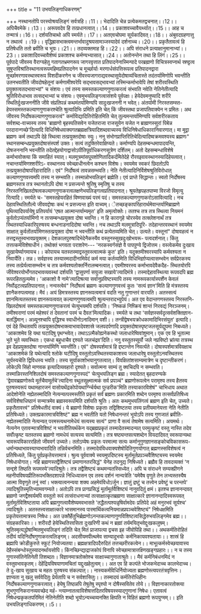 +++
title = "11 उभयलिङ्गाधिकरणम्"

+++
नस्थानतोपि परस्योश्रयलिङ्गं सर्वत्रहि।।11।। भेदादिति चेन्न प्रत्येकमतद्वचनात्।।12।। अपिचैवमेके।।13।। अरूपवदेव हि तत्प्रधानत्वात्।।14।। प्रकाशवच्चावैयर्थ्यात्।।15।। आह च तन्मात्रं।।16।। दर्शयतिचाथो अपि स्मर्यते।।17।। अतएवचोपमा सूर्यकादिवत्।।18।। अंबुवदग्रहणात्तु न तथात्वं ।।19।। वृद्धिह्रासभाक्त्वमन्तर्भावादुश्रयसामञ्जस्यादेवं दर्शनाच्च।।20।। प्रकृतैतावत्वं हि प्रतिषेधति ततो ब्रवीति च भूयः।।21।। तदव्यक्तमाह हि।।22।। अपि संराधने प्रत्याक्षानुमानाभ्यां।।23।। प्रकाशादिवच्चावैशेष्यं प्रकाशश्च कर्मण्यभ्यासात्।।24।। अतोनन्तेन तथा हि लिंगं।।25।। पूर्वपादे जीवस्य वैराग्यहेतु गतागतभ्रमणरूप जागरवृत्तात प्रतिपादनेनास्मिन्पादे परब्रह्मणो विचित्रस्वप्नार्थ स्रष्ट्टत्व सुषुप्तविश्रांतिस्थानत्वरूपमहिमप्रतिपादनेन च मूर्च्छार्याः मरणार्धसंपत्तिरूपत्व प्रतिपादनद्वारा मूर्च्छामरणावस्थास्वरूप विशदीकरणेन च जीवस्यजागराद्यवस्थासुयेदोषाव्यंचितास्ते तदंतर्यामिणोपि भवन्तीति उतनभवतीति जीवदोषहेतूनां कर्मणामीश्वरेपि सद्भावसद्भावभ्यां तस्मिन्कर्माभावेपि तेषां शरीरवस्थिति प्रयुक्तत्वतदभावाभ्यां" च संशयः। एवं तस्य समस्तकल्याणगुणात्करत्वं संभवति नवेति नेतिनेतीत्यादि श्रुतिविरोधाभाव तत्सद्भाभ्यां च संशयः। एवमुभयलिङ्गत्वासंशये पूर्वपक्षः। हेयेदेवमनुष्यादि शरीरे स्थितिर्दुःखजननीति जीवे संप्रतिपन्नं कथमंतर्यामिण्यपि सादुःखजननी न भवेत्। अंतर्यामी निरस्तसम्स्त- हेयस्समस्तकल्याणगुणाकरश्चेति श्रुत्यादिभिः प्रमिति इति चेत् किं जीवस्तथा प्रजापतिवाक्येन न प्रमितः। अथ जीवस्य निर्दोषकल्याणगुणाकरत्वं" कर्माविद्यादितिरोहितमिति चेत् तुल्यमन्तर्यामिण्यपि सर्वशरीरकताय सर्वशब्द-वाच्यस्य तस्य 'ब्राह्मणो बृहस्पतिसवेन यजेतराजा राजसूयेन यजेत न ब्राह्मणस्सुरां पिबेन्न परदारान्गच्छे'दित्यादि विधिनिषेधवाक्यगतब्रह्मक्षत्रियादिशब्दवाच्यस्य विधिनिषेधाधिकारानिवारणात्। मा मूद्वा ब्रह्मणः कर्म तथाऽपि देहे स्थित्वा तत्प्रयुक्तदोषाः स्युः। ननु संभोगप्राप्तिरितिचेदित्यादिष्वक्रमवश्यस्य ब्रह्मणः" स्थानसम्बन्धप्रयुक्तदोषासंस्पर्श उक्तः। सत्यं तदुक्तिरेवाक्षिप्यते। कर्माण्यपि देहसम्बन्धमापादयन्ति, दोषजननानि भवन्तीति तदेतद्देहयोगाद्वासोऽपीतिपूर्वाधिकरणसूत्रेण दर्शितम्। अतो देहसम्बन्धाविशेषे कर्माभावोक्त्या किं समाहितं स्यात्। मलमूत्रमांसपूयशोणितादिकर्दमितेदेहे रौरवइवावस्थानस्यादिहेयत्वात्। नचान्तर्यामिणश्शरीरेऽ- वस्थानस्य स्वेच्छाधीनत्वेन कश्चन विशेषः। स्वयमेव स्वकरं छिदतोऽपि तत्प्रयुक्तदोषापरिहारादिति। एवं" निर्दोषत्वं तावन्नसम्भवति। नेति नेतीत्यादिनिर्विशेषश्रुतिविरोधात् कल्याणगुणवत्त्वमपि तस्य न सम्भवति। तस्मान्नोभयलिङ्गं ब्रह्मेति। एवं प्राप्ते सिद्धान्तः। स्वतो निर्दोषस्य ब्रह्मणस्तत्र तत्र स्थानतोऽपि दोषा न प्रसज्यन्ते श्रुतिषु स्मृतिषु च तस्य निरस्तनिखिलदोषत्वकल्याणगुणाकरत्वलक्षणेभयलिङ्गत्वप्रतिपादनात्। श्रूयतेहृपहतपाप्मा विरजो विमृत्यु रित्यादि। स्मर्यते च- 'समस्तहेयरहितं विष्णवाख्यं परमं पदं। समस्तकल्याणगुणाकरोऽसावित्यादि। नच देहावस्थितितौल्ये जीववद्दोषाः कथं न प्रसज्यन्त इति वाच्यम्। ेतच्छङ्कापरिहारार्थमेवान्तर्यामिब्राह्मणे पृथिव्यादिपर्यायेषु प्रतिपर्यायं 'एषत आत्मान्तर्याम्यमृत' इति अमृत्वोक्तेः। ततश्च तत्र तत्र स्थित्वा नियमनं कुर्वतोऽप्यंतर्यामिणो न तत्सम्बन्धप्रयुक्ता दोषा भवन्ति। न हि कारागृहे चोरस्येव तत्क्लेशनार्थं तत्र स्थितस्याधिकारिपुरुषस्य बन्धनाडनादिदोषा भवन्ति। नच तथाऽपि मलमूत्रादिपूरि- तदेहान्तरवस्थानं स्वयमेव साक्षात् कुर्वतोंतर्यामिणस्तत्प्रयुक्ता दोषा न भवन्तीति कथं प्रत्येतव्यमिति चेत्। उत्यते। वस्तूनां" दोषावहत्वं न तत्तद्वस्तुस्वभावप्रयुक्तम्। देशकालपुरुषादिभेदेनैकस्यैव वस्तुनस्सुखदुःखोभयरू- पत्वदर्शनात्। किंतु तत्तत्कर्मविशेषाधीनं। तथोक्तं भगवता पराशरेण--- 'नरकस्वर्गसंज्ञे वै पापपुण्ये द्विजोत्तम। वस्त्वेकमेव दुःखाय सुखायेर्ष्यागमायच।। कोपायच यतस्तस्माद्वस्तुवस्त्वात्मकं कुत' इति। यदुक्तमीश्वरस्यापि कर्मवश्यता न निवार्येति। तन्न। सर्वज्ञस्य तस्यास्मदादीनामिवेदं कर्म मया कर्तव्यमिति विधिभिर्ज्ञाप्यत्वासम्भवेन सर्वप्रेरकस्य तस्य तत्प्रेर्यत्वासम्भवेन च तत्र कर्मवश्यतोक्तर्निरालम्बनत्वात्। एवमीश्वरस्य कर्माभावदेवैकदैह- स्थितयोरपि जीवेश्वरयोर्भोगतदभावव्यवस्थां दर्शयति 'द्वासुपर्णा सयुजा सखाये'त्यादिमंत्रे। तस्माद्देहावस्थित्या रूपवदपि ब्रह्म रूपरहिततुल्यमेव। 'आकाशो वै नामे'त्यादिश्रत्या सर्वानुप्रविष्टस्यापि तस्य नामरूपकार्यास्पर्शेन केवलं निर्वोढ्टत्वप्रतिपादनात्। नन्वस्त्वेवं" निर्दोषत्वं ब्रह्मणः कल्याणगुणवत्त्वं कुतः 'सत्यं ज्ञान'मिति हि मंत्रस्तस्य ज्ञानैकरुपत्वमाह। मैवं। अयं हिमत्रस्तस्य ज्ञानरूपत्वमात्रं वदति नतु गुणान्तरं वारयति। अतस्सत्यं ज्ञानमित्यतस्तस्य ज्ञानरूपत्ववत् कल्याणगुणवत्वमपि श्रुत्यन्तरादभ्युपेयं। अत एव वेदान्तगणस्तस्य निरस्तनि- खिलदोषत्वं समस्तकल्याणगुणाकरत्वं चेत्युभयमपि दर्शयति। 'निष्कळं निष्क्रियं शान्तं निरवद्यं निरञ्जनम्। तमीश्वराणां परमं महेश्वरं तं देवतानां परमं च दैवत'मित्यादिकः। स्मर्यते च तथा 'सर्वज्ञस्सर्वदृत्सर्वशक्तिज्ञान- बलर्द्धिमान्। अन्न्यूनश्चापि वृद्धिश्च स्वाधीनोऽनादिमान् वशी।। तन्त्रीद्वेषभयक्रोधकामादिभिरसंयुत' इत्यादि। एवं देहे स्थितावपि तत्प्रयुक्तदोषभाक्त्वाभावादेवशास्रे जलपदर्पणादि प्रयुक्तदोषास्पृष्टजलसूर्यद्युपमा निबध्यते। 'आकाशमेव हि यथा घटादिषु पृथग्भवेत्। तथाऽऽत्मैकोह्यनेकस्थो जलाधारेष्विवांशुमान्। एक एव हि भूतात्मा भुते भूते व्यवस्थितः। एकधा बहुधाचैव द्दश्यते जलचंद्रव'दिति। ननु वस्तुतस्सूर्यो जले नप्रविष्टो भ्रांत्या तत्रस्थ इव देहप्रयुक्तदोषा नान्तर्यामिणि भवन्तीति। एवं" दोषस्पर्शमात्रं हि द्दष्टान्तेन निवर्त्यते। दोषास्पर्शमात्रविवक्षाच 'आकाशमेकं हि यथेत्यादि श्लोके घटीदिषु वस्तुतोऽवस्थितस्याकाशस्य जलाधारेषु वस्तुतोऽनवस्थितस्य सूर्यस्यचेति द्विविधस्य भवति। तस्य सूर्याकाशोभयानुगतत्वात्। विवक्षितांशसाम्यमात्रेण च दृष्टान्तीकरणं। लोकेऽपि सिंहो माणवक इत्यादिव्यवहारो दृश्यते। सर्वात्मना साम्यं तु क्वचिदपि न सम्भवति। तस्मान्निरस्तनिशिलदोषं समस्तकल्याणगुणास्पदं" चेत्युभयलिङ्ग ब्रह्म। स्यादेतत् बृहदारण्यके 'द्वेवावब्रह्मणोरूपे मूर्तंचैवामूर्तंचे'त्यादिना स्थूलसूक्ष्मात्मकं सर्व प्रपञ्चं" ब्रह्मणोरूपत्वेन परामृश्य तस्य हैतस्य पुरुषस्यरूपं यथामहारजनं वासोयथेंद्रकोपोयथार्ग्न्चिर्यथा पुऩ्डरीक'मिति तस्याकारविशेषं" चाभिधाय अथात आदेशोनेति नह्येतस्मादिति नेत्यन्यत्परमस्तीति प्रकृतं सर्वं ब्रह्मणः प्रकारमिति शब्देन परमृश्य तत्सर्वंप्रतिषिध्य सर्वविशेषाधिष्ठानं सन्मात्रमेव ब्रह्मस्वरूपमिति दर्शयति श्रुतिः। अतः कथमुभयलिंगत्वं ब्रह्मण इति चेत्, उच्यते। प्रकृतैतावत्त्वं" प्रतिषेधतीदं वाक्यं। ये ब्रह्मणो विशेषाः प्रकृताः तद्विशिष्टतया तस्य प्रतीयमानेयत्ता नेति नेतीति प्रतिषिध्यते। उक्तप्रकारमात्रविशिष्टं" ब्रह्म न भवतीति यतो निषेधानन्तरं भूयोऽपि तस्य गुणजातं ब्रवीति- नह्येतस्मादिति नेत्यन्यत् परमस्त्यथनामेधेयं सत्यस्य सत्यं" प्राणा वै सत्यं तेषामेष सत्यमिति। अयमर्थः। नेत्यनेन एतावन्मात्रविशिष्टं न भवतीतियर्थकेन यद्ब्रह्मप्रकृतं तस्मादेतस्मादन्यत् परमुत्कृष्टं वस्तु नास्ति तदेव सर्वोत्कृष्ट यतस्तस्य ब्रह्मणो नामधेयं सत्यस्य सत्यमिति। तत्र षष्ठ्यन्तसत्यशब्देन वियदादिवत् स्वरूपान्यथा भावरूपविकाररहितो जीववर्ग उच्यते। ततोऽप्येषः प्रकृतः परमात्मा सत्यः कर्मानुगुणज्ञानसङ्कोचविकासरूप- धर्मान्यथाभावस्याप्यभावादिति तन्निर्वचनमिति। तस्मादेवंविधवाक्यशेषोदितिगुणयोगात् ब्रह्मणस्सविशेषत्वं न प्रतिषिध्यते, किंतु पूर्वप्रकृतेयत्तामात्रं। श्रुत्य पूर्ववाक्ये स्वयमुपदिष्टस्य मूर्तामूर्तप्रप़ञ्चवैशिष्ट्यस्य स्वयमेव निषेधायोगात्। नहि ब्रह्मणस्तद्वैशिष्ट्यं प्रमाणानतरसिद्धं" येनेह तदनूद्य निषिध्यते। ब्रह्मैव हि तावदव्यक्तं 'न सन्द्दशे तिष्ठति रूपमस्ये'त्यादिश्रुतेः। तत्र तद्वैशिष्ट्यं कथमन्यतस्सिध्येत्। अपि च संराधने सम्यक्प्रीणने महनीयविषयप्रीतिरूपभक्तिदशापन्ने निधिध्यासन एव तस्य दर्शनं नान्यत्रेति 'यमेवैष वृणुते तेन लभ्यस्तस्यैष आत्मा विवृणुते तनूं स्वां। भक्त्यात्वनन्यया शक्य अहमेवंविधोऽर्जुन। ज्ञातुं द्रष्टुं च तत्त्वेन प्रवेष्टुं च परन्तपे' त्यादिश्रुतिस्मृतिभ्यामवगम्यते। अतोऽपि तत्र प्रागप्रसिद्धं मूर्तामूर्तवैशिष्ट्यं नानुवदितुं क्षमं। इतश्च ज्ञानानन्दवत् ब्रह्मणो जगद्वैश्वर्यमपि वस्तुतो रूपं तत्संराधनाभ्यां तत्साक्षात्कृतब्रह्मणा साक्षात्कारे ज्ञानानन्दादिस्वरूपवत् मूर्तामूर्तविशिष्टताया अपि ब्रह्मगुणत्वावैशेष्यमवभासते 'तद्धैतत्पश्यन्नृषिर्वामदेवः प्रतिपेदे अहं मनुरभवं सूर्यश्च' त्यादिश्रुतेः। अतस्तत्त्वसाक्षात्कारे भासमानस्य पारमार्थिकत्वनियमान्नप्रपञ्चवेशिष्ट्यं" निषेधक्षमिति प्रकृतेयत्तामात्रस्य निषेधः। अत उक्तैर्हेतुभिर्ब्रह्मणोऽनन्तकल्याणागुणविशिष्टत्वसिद्धेरुभयलिङ्गमेव ब्रह्म।। संग्रहकारिकाः।। शरीरदौ हेयेस्थितिरवसिता दुःखरिणी कथं न ब्रह्मां तर्यमयितृभवेद्दुःखकलुषम्। श्रुतिस्मृत्यद्धोषान्मितमुभयलिङ्गं तदिति चेत् मितं प्राजापत्या द्वचस इह जीवोपिहि तथा।। अथकर्मतिरोहितं तदीयं यदिनिर्दोषगुणाकरत्वलिङ्गम्। अदसीयमपीत्थमेव साम्यादुभयोः कर्मनिकायवश्यतायाः।। शास्रं हि ब्रह्मापि क्रोडीकुरुते स्फुटं नियोज्यतया। ब्रह्मक्षत्रादिपदैरुदितं तत्तच्छरीरकत्वेन।। माभूत्कर्मस्वेच्छयावास्य देहैस्संबन्धोस्तुस्यादनर्थायसोपि। किंनच्छिन्द्याद्राजकोपं विनापि स्वेच्छामात्रात्तक्ष्णिखङ्गप्रहारः।। न च तस्य गुणास्संतिनेतिनेती तिशब्दतः। विज्ञानमात्रतोक्तेश्च साक्षाच्चागुणाताश्रुतेः।। मैवं कर्मनिबंधनमिदं न वस्तुवभावकृतम्। देहेंद्रियविषयाणामचितां यद्दुःखहेतुत्वम्।। अत एव हि कल्पंते भोजकभेदाच्च कालभेदाच्च। ते दु-खाय सुखाय च महतः पुरुषस्य संकल्पात्।। नास्यकर्मविधिर्नियोज्यता ब्रह्मणोस्त्यपरतंत्रवृत्तिनः। ज्ञाप्यता नु खलु सर्ववेदितुः प्रेर्यतापि च न सर्वशासितुः।। तस्मादयं कर्मतिरोधिहीनः निर्दोषकल्याणगुणाकरत्वात्। हेयेषु तिष्ठन्नपि तेषुतेषु स्पृश्यो न दोषैस्सवितेव तोये।। विज्ञानाकारतोक्त्या शुभगुणनिकरानव्यवच्छेद मर्ह- न्त्याम्नातत्वाविशेषात्तदितरविषयस्स्याद्गुणानां निषेधः। एतावत्वं निषेधन्प्रकृकतपरिमितं नेतिनेतीति शब्दो भूयोऽन्यच्चव्यनक्ति क्षिपति न विहितं ब्रह्मणो रूपयुग्मम्।। इति उभयलिङ्गाधिकरणम्।।5।।